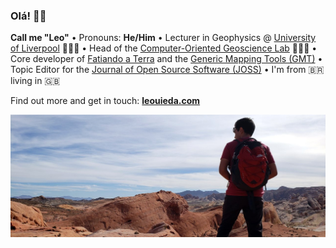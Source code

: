 ### Olá! 👋🏽

**Call me "Leo"**
• Pronouns: **He/Him**
• Lecturer in Geophysics @ [University of Liverpool](https://www.liverpool.ac.uk/environmental-sciences/staff/leonardo-uieda/) 👨🏽‍🏫
• Head of the [Computer-Oriented Geoscience Lab](https://www.compgeolab.org/) 🧑🏽‍💻
• Core developer of [Fatiando a Terra](https://github.com/fatiando/) and the [Generic Mapping Tools (GMT)](https://github.com/GenericMappingTools)
• Topic Editor for the [Journal of Open Source Software (JOSS)](https://joss.theoj.org)
• I'm from 🇧🇷 living in 🇬🇧 

Find out more and get in touch: [**leouieda.com**](https://www.leouieda.com)

![Photo of me looking down into the Valley of Fire state park in Nevada, USA](https://github.com/leouieda/leouieda/raw/main/valley-of-fire.jpg)
